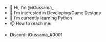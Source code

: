 - 👋 Hi, I’m @iOussama_
- 👀 I’m interested in Developing/Game Designs
- 🌱 I’m currently learning Python
- 📫 How to reach me:
* Discord: iOussama_#0001

<!---
MatloubllaheYT/MatloubllaheYT is a ✨ special ✨ repository because its `README.md` (this file) appears on your GitHub profile.
You can click the Preview link to take a look at your changes.
--->
